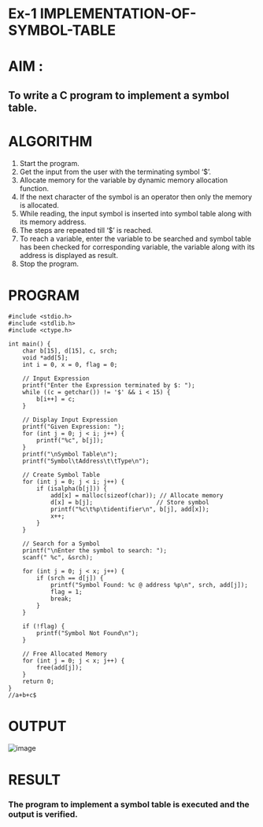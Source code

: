 # Ex-1 IMPLEMENTATION-OF-SYMBOL-TABLE
# AIM :
## To write a C program to implement a symbol table.
# ALGORITHM
1.	Start the program.
2.	Get the input from the user with the terminating symbol ‘$’.
3.	Allocate memory for the variable by dynamic memory allocation function.
4.	If the next character of the symbol is an operator then only the memory is allocated.
5.	While reading, the input symbol is inserted into symbol table along with its memory address.
6.	The steps are repeated till ‘$’ is reached.
7.	To reach a variable, enter the variable to be searched and symbol table has been checked for corresponding variable, the variable along with its address is displayed as result.
8.	Stop the program. 
# PROGRAM
```
#include <stdio.h>
#include <stdlib.h>
#include <ctype.h>

int main() {
    char b[15], d[15], c, srch;
    void *add[5];
    int i = 0, x = 0, flag = 0;

    // Input Expression
    printf("Enter the Expression terminated by $: ");
    while ((c = getchar()) != '$' && i < 15) {
        b[i++] = c;
    }

    // Display Input Expression
    printf("Given Expression: ");
    for (int j = 0; j < i; j++) {
        printf("%c", b[j]);
    }
    printf("\nSymbol Table\n");
    printf("Symbol\tAddress\t\tType\n");

    // Create Symbol Table
    for (int j = 0; j < i; j++) {
        if (isalpha(b[j])) {
            add[x] = malloc(sizeof(char)); // Allocate memory
            d[x] = b[j];                  // Store symbol
            printf("%c\t%p\tidentifier\n", b[j], add[x]);
            x++;
        }
    }

    // Search for a Symbol
    printf("\nEnter the symbol to search: ");
    scanf(" %c", &srch);

    for (int j = 0; j < x; j++) {
        if (srch == d[j]) {
            printf("Symbol Found: %c @ address %p\n", srch, add[j]);
            flag = 1;
            break;
        }
    }

    if (!flag) {
        printf("Symbol Not Found\n");
    }

    // Free Allocated Memory
    for (int j = 0; j < x; j++) {
        free(add[j]);
    }
    return 0;
}
//a+b+c$
```
# OUTPUT
![image](https://github.com/user-attachments/assets/e7898a98-ed0e-41ea-8492-787cba924183)
# RESULT
### The program to implement a symbol table is executed and the output is verified.
